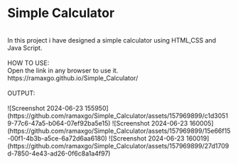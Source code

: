 # Simple Calculator
<br>
In this project i have designed a simple calculator using HTML,CSS and Java Script.
<br>
<br>
HOW TO USE:
<br>
Open the link in any browser to use it.
<br>
https://ramaxgo.github.io/Simple_Calculator/
<br>
<br>
OUTPUT:
<br>
<br>
![Screenshot 2024-06-23 155950](https://github.com/ramaxgo/Simple_Calculator/assets/157969899/c1d30519-77c6-47a5-b064-07ef92ba5e15)
![Screenshot 2024-06-23 160005](https://github.com/ramaxgo/Simple_Calculator/assets/157969899/15e66f15-00f1-4b3b-a5ce-6a72d6aa6180)
![Screenshot 2024-06-23 160019](https://github.com/ramaxgo/Simple_Calculator/assets/157969899/27d1709d-7850-4e43-ad26-0f6c8a1a4f97)
